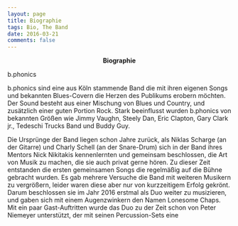 ```yaml
---
layout: page
title: Biographie
tags: Bio, The Band
date: 2016-03-21
comments: false
---
```

    
<center><b>Biographie
</b></center>

b.phonics

b.phonics sind eine aus Köln stammende Band die mit ihren eigenen Songs und bekannten Blues-Covern die Herzen des Publikums erobern möchten. Der Sound besteht aus einer Mischung von Blues und Country, und zusätzlich einer guten Portion Rock. Stark beeinflusst wurden b.phonics von bekannten Größen wie Jimmy Vaughn, Steely Dan, Eric Clapton, Gary Clark jr., Tedeschi Trucks Band und Buddy Guy.

Die Ursprünge der Band liegen schon Jahre zurück, als Niklas Scharge (an der Gitarre) und Charly Schell (an der Snare-Drum) sich in der Band ihres Mentors Nick Nikitakis kennenlernten und gemeinsam beschlossen, die Art von Musik zu machen, die sie auch privat gerne hören. Zu dieser Zeit entstanden die ersten gemeinsamen Songs die regelmäßig auf die Bühne gebracht wurden.
Es gab mehrere Versuche die Band mit weiteren Musikern zu vergrößern, leider waren diese aber nur von kurzzeitigem Erfolg gekrönt. Darum beschlossen sie im Jahr 2016 erstmal als Duo weiter zu musizieren, und gaben sich mit einem Augenzwinkern den Namen Lonesome Chaps. Mit ein paar Gast-Auftritten wurde das Duo zu der Zeit schon von Peter Niemeyer unterstützt, der mit seinen Percussion-Sets eine 

